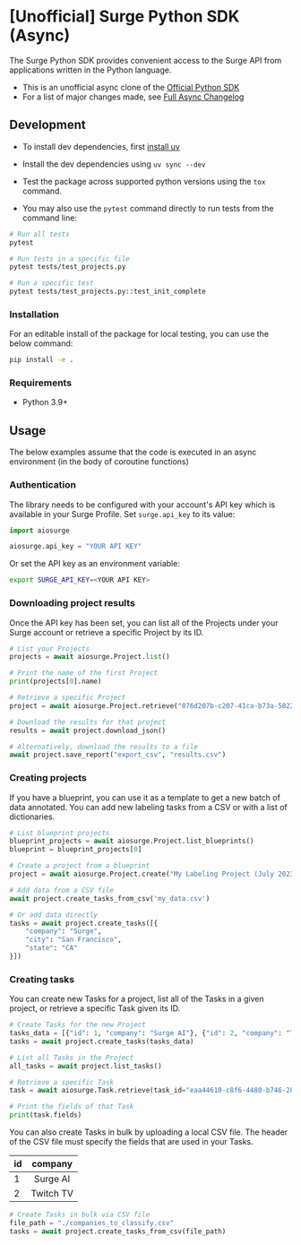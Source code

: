 # [Unofficial] Surge Python SDK (Async)

The Surge Python SDK provides convenient access to the Surge API from applications written in the Python language.

- This is an unofficial async clone of the [Official Python SDK](https://github.com/surge-ai/surge-python)
- For a list of major changes made, see [Full Async Changelog](./asyncio_conversion.md)

## Development

- To install dev dependencies, first [install uv](https://docs.astral.sh/uv/getting-started/installation/)
- Install the dev dependencies using `uv sync --dev`
- Test the package across supported python versions using the `tox` command.

- You may also use the `pytest` command directly to run tests from the command line:

```bash
# Run all tests
pytest

# Run tests in a specific file
pytest tests/test_projects.py

# Run a specific test
pytest tests/test_projects.py::test_init_complete
```

### Installation

For an editable install of the package for local testing, you can use the below command:

```bash
pip install -e .
```

### Requirements

* Python 3.9+

## Usage

The below examples assume that the code is executed in an async environment (in the body of coroutine functions)

### Authentication

The library needs to be configured with your account's API key which is available in your Surge Profile. Set
`surge.api_key` to its value:

```python
import aiosurge

aiosurge.api_key = "YOUR API KEY"
```

Or set the API key as an environment variable:

```bash
export SURGE_API_KEY=<YOUR API KEY>
```

### Downloading project results

Once the API key has been set, you can list all of the Projects under your Surge account or retrieve a specific Project
by its ID.

```python
# List your Projects
projects = await aiosurge.Project.list()

# Print the name of the first Project
print(projects[0].name)

# Retrieve a specific Project
project = await aiosurge.Project.retrieve("076d207b-c207-41ca-b73a-5822fe2248ab")

# Download the results for that project
results = await project.download_json()

# Alternatively, download the results to a file
await project.save_report("export_csv", "results.csv")
```

### Creating projects

If you have a blueprint, you can use it as a template to get a new batch of data annotated.
You can add new labeling tasks from a CSV or with a list of dictionaries.

```python
# List blueprint projects
blueprint_projects = await aiosurge.Project.list_blueprints()
blueprint = blueprint_projects[0]

# Create a project from a blueprint
project = await aiosurge.Project.create("My Labeling Project (July 2023 Batch)", template_id=blueprint.id)

# Add data from a CSV file
await project.create_tasks_from_csv('my_data.csv')

# Or add data directly
tasks = await project.create_tasks([{
    "company": "Surge",
    "city": "San Francisco",
    "state": "CA"
}])
```

### Creating tasks

You can create new Tasks for a project, list all of the Tasks in a given project, or retrieve a specific Task given its
ID.

```python
# Create Tasks for the new Project
tasks_data = [{"id": 1, "company": "Surge AI"}, {"id": 2, "company": "Twitch TV"}]
tasks = await project.create_tasks(tasks_data)

# List all Tasks in the Project
all_tasks = await project.list_tasks()

# Retrieve a specific Task
task = await aiosurge.Task.retrieve(task_id="eaa44610-c8f6-4480-b746-28b6c8defd4d")

# Print the fields of that Task
print(task.fields)
```

You can also create Tasks in bulk by uploading a local CSV file. The header of the CSV file must specify the fields that
are used in your Tasks.

| id |  company  |
|:---|:---------:|
| 1  | Surge AI  |
| 2  | Twitch TV |

```python
# Create Tasks in bulk via CSV file
file_path = "./companies_to_classify.csv"
tasks = await project.create_tasks_from_csv(file_path)
```
